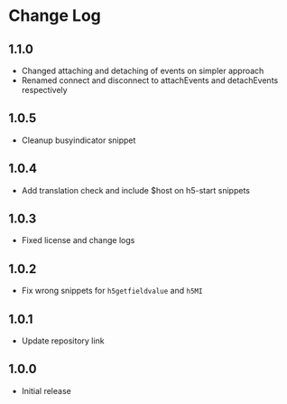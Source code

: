 # Change Log

## 1.1.0
- Changed attaching and detaching of events on simpler approach
- Renamed connect and disconnect to attachEvents and detachEvents respectively

## 1.0.5
- Cleanup busyindicator snippet

## 1.0.4
- Add translation check and include $host on h5-start snippets

## 1.0.3
- Fixed license and change logs

## 1.0.2
- Fix wrong snippets for `h5getfieldvalue` and `h5MI`

## 1.0.1
- Update repository link

## 1.0.0
- Initial release
